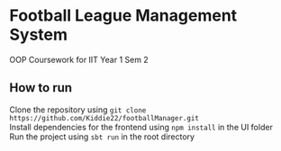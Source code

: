 # Football League Management System
OOP Coursework for IIT Year 1 Sem 2

## How to run

Clone the repository using `git clone https://github.com/Kiddie22/footballManager.git` \
Install dependencies for the frontend using `npm install` in the UI folder \
Run the project using `sbt run` in the root directory
